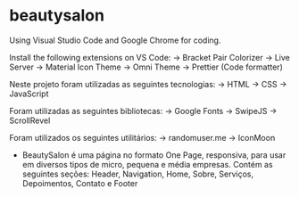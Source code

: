 # beautysalon

Using Visual Studio Code and Google Chrome for coding.

Install the following extensions on VS Code:
-> Bracket Pair Colorizer
-> Live Server
-> Material Icon Theme
-> Omni Theme
-> Prettier (Code formatter)

Neste projeto foram utilizadas as seguintes tecnologias:
-> HTML
-> CSS
-> JavaScript

Foram utilizadas as seguintes bibliotecas:
-> Google Fonts
-> SwipeJS
-> ScrollRevel

Foram utilizados os seguintes utilitários:
-> randomuser.me
-> IconMoon

- BeautySalon é uma página no formato One Page, responsiva, para usar em diversos tipos de micro, pequena e média empresas. Contém as seguintes seções: Header, Navigation, Home, Sobre, Serviços, Depoimentos, Contato e Footer

